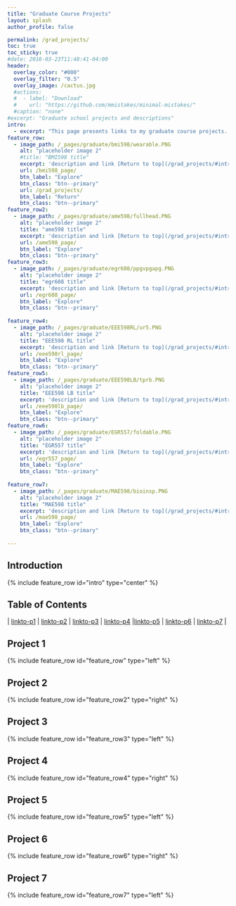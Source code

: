 ```yaml
---
title: "Graduate Course Projects"
layout: splash
author_profile: false

permalink: /grad_projects/
toc: true
toc_sticky: true
#date: 2016-03-23T11:48:41-04:00
header:
  overlay_color: "#000"
  overlay_filter: "0.5"
  overlay_image: /cactus.jpg
  #actions:
  #  - label: "Download"
  #    url: "https://github.com/mmistakes/minimal-mistakes/"
  #caption: "none"
#excerpt: "Graduate school projects and descriptions"
intro: 
  - excerpt: "This page presents links to my graduate course projects. Each project has a short description and an image to provide a quick overview of the project and what it's about. The Table of Contents section provides links by title to each project. Under each project description, click on the 'Explore' button to learn more or 'Return to top' to return to the Table of Contents. Please note, on mobile, some embedded pdfs may be unavailable." 
feature_row:
  - image_path: /_pages/graduate/bmi598/wearable.PNG
    alt: "placeholder image 2"
    #title: "BMI598 title"
    excerpt: 'description and link [Return to top](/grad_projects/#introduction) '
    url: /bmi598_page/
    btn_label: "Explore"
    btn_class: "btn--primary"
    url: /grad_projects/
    btn_label: "Return"
    btn_class: "btn--primary"
feature_row2:    
  - image_path: /_pages/graduate/ame598/fullhead.PNG
    alt: "placeholder image 2"
    title: "ame598 title"
    excerpt: 'description and link [Return to top](/grad_projects/#introduction)'
    url: /ame598_page/
    btn_label: "Explore"
    btn_class: "btn--primary"
feature_row3:    
  - image_path: /_pages/graduate/egr608/ppgvpgapg.PNG
    alt: "placeholder image 2"
    title: "egr608 title"
    excerpt: 'description and link [Return to top](/grad_projects/#introduction)'
    url: /egr608_page/
    btn_label: "Explore"
    btn_class: "btn--primary"
    
feature_row4:
  - image_path: /_pages/graduate/EEE598RL/ur5.PNG
    alt: "placeholder image 2"
    title: "EEE598 RL title"
    excerpt: 'description and link [Return to top](/grad_projects/#introduction)'
    url: /eee598rl_page/
    btn_label: "Explore"
    btn_class: "btn--primary"
feature_row5:   
  - image_path: /_pages/graduate/EEE598LB/tprb.PNG
    alt: "placeholder image 2"
    title: "EEE598 LB title"
    excerpt: 'description and link [Return to top](/grad_projects/#introduction)'
    url: /eee598lb_page/
    btn_label: "Explore"
    btn_class: "btn--primary"
feature_row6:  
  - image_path: /_pages/graduate/EGR557/foldable.PNG
    alt: "placeholder image 2"
    title: "EGR557 title"
    excerpt: 'description and link [Return to top](/grad_projects/#introduction)'
    url: /egr557_page/
    btn_label: "Explore"
    btn_class: "btn--primary"
    
feature_row7:
  - image_path: /_pages/graduate/MAE598/bioinsp.PNG
    alt: "placeholder image 2"
    title: "MAE598 title"
    excerpt: 'description and link [Return to top](/grad_projects/#introduction)'
    url: /mae598_page/
    btn_label: "Explore"
    btn_class: "btn--primary"
    
---
```

## Introduction
{% include feature_row id="intro" type="center" %}

## Table of Contents
| [linkto-p1](/grad_projects/#project-1) | [linkto-p2](/grad_projects/#project-2) | [linkto-p3](/grad_projects/#project-3) | [linkto-p4](/grad_projects/#project-4) |[linkto-p5](/grad_projects/#project-5) | [linkto-p6](/grad_projects/#project-6) | [linkto-p7](/grad_projects/#project-7) |


## Project 1
{% include feature_row id="feature_row" type="left" %}
## Project 2
{% include feature_row id="feature_row2" type="right" %}
## Project 3
{% include feature_row id="feature_row3" type="left" %}
## Project 4
{% include feature_row id="feature_row4" type="right" %}
## Project 5
{% include feature_row id="feature_row5" type="left" %}
## Project 6
{% include feature_row id="feature_row6" type="right" %}
## Project 7
{% include feature_row id="feature_row7" type="left" %}
